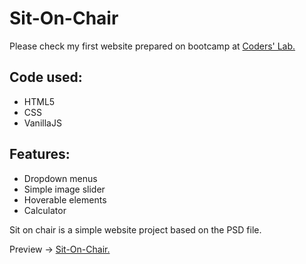 # Sit-On-Chair #

Please check my first website prepared on bootcamp at [Coders' Lab.](https://github.com/CodersLab)


## Code used: ##

* HTML5
* CSS
* VanillaJS


## Features: ##

* Dropdown menus
* Simple image slider
* Hoverable elements
* Calculator

Sit on chair is a simple website project based on the PSD file.

Preview -> [Sit-On-Chair.](https://kristianjagoda.github.io/Sit-On-Chair/)
